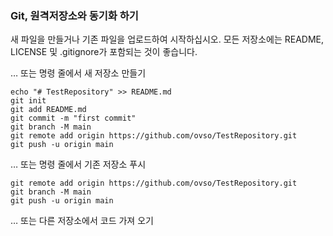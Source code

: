 ### Git, 원격저장소와 동기화 하기

새 파일을 만들거나 기존 파일을 업로드하여 시작하십시오. 모든 저장소에는 README, LICENSE 및 .gitignore가 포함되는 것이 좋습니다.

… 또는 명령 줄에서 새 저장소 만들기

```
echo "# TestRepository" >> README.md
git init
git add README.md
git commit -m "first commit"
git branch -M main
git remote add origin https://github.com/ovso/TestRepository.git
git push -u origin main
```

… 또는 명령 줄에서 기존 저장소 푸시

```
git remote add origin https://github.com/ovso/TestRepository.git
git branch -M main
git push -u origin main
```

… 또는 다른 저장소에서 코드 가져 오기

```

```

